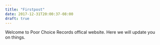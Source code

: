 ```yaml
---
title: "Firstpost"
date: 2017-12-31T20:00:37-08:00
draft: true
---
```


Welcome to Poor Choice Records offical website. Here we will update you on things.
